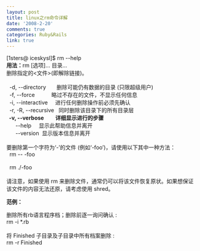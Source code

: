 ```yaml
---
layout: post
title: linux之rm命令详解
date: '2008-2-20'
comments: true
categories: Ruby&Rails
link: true
---
```

<p>[1sters@ iceskysl]$ rm --help<br />
<strong>用法：</strong>rm [选项]... 目录...<br />
删除指定的&lt;文件&gt;(即解除链接)。<br />
<br />
&nbsp; -d, --directory&nbsp;&nbsp;&nbsp;&nbsp;&nbsp;&nbsp; 删除可能仍有数据的目录 (只限超级用户)<br />
&nbsp; -f, --force&nbsp;&nbsp;&nbsp;&nbsp;&nbsp;&nbsp;&nbsp;&nbsp;&nbsp;&nbsp; 略过不存在的文件，不显示任何信息<br />
&nbsp; -i, --interactive&nbsp;&nbsp;&nbsp;&nbsp; 进行任何删除操作前必须先确认<br />
&nbsp; -r, -R, --recursive&nbsp;&nbsp; 同时删除该目录下的所有目录层<br />
<strong>&nbsp; -v, --verbose&nbsp;&nbsp;&nbsp;&nbsp;&nbsp;&nbsp;&nbsp;&nbsp; 详细显示进行的步骤</strong><br />
&nbsp;&nbsp;&nbsp;&nbsp;&nbsp; --help&nbsp;&nbsp;&nbsp;&nbsp; 显示此帮助信息并离开<br />
&nbsp;&nbsp;&nbsp;&nbsp;&nbsp; --version&nbsp; 显示版本信息并离开<br />
<br />
要删除第一个字符为&lsquo;-&rsquo;的文件 (例如&lsquo;-foo&rsquo;)，请使用以下其中一种方法：<br />
&nbsp; rm -- -foo<br />
<br />
&nbsp; rm ./-foo<br />
<br />
请注意，如果使用 rm 来删除文件，通常仍可以将该文件恢复原状。如果想保证<br />
该文件的内容无法还原，请考虑使用 shred。</p>
<p><strong>范例：</strong></p>
<p>删除所有rb语言程序档；删除前逐一询问确认 :<br />
rm -i *.rb<br />
<br />
将 Finished 子目录及子目录中所有档案删除 :<br />
rm -r Finished</p>
